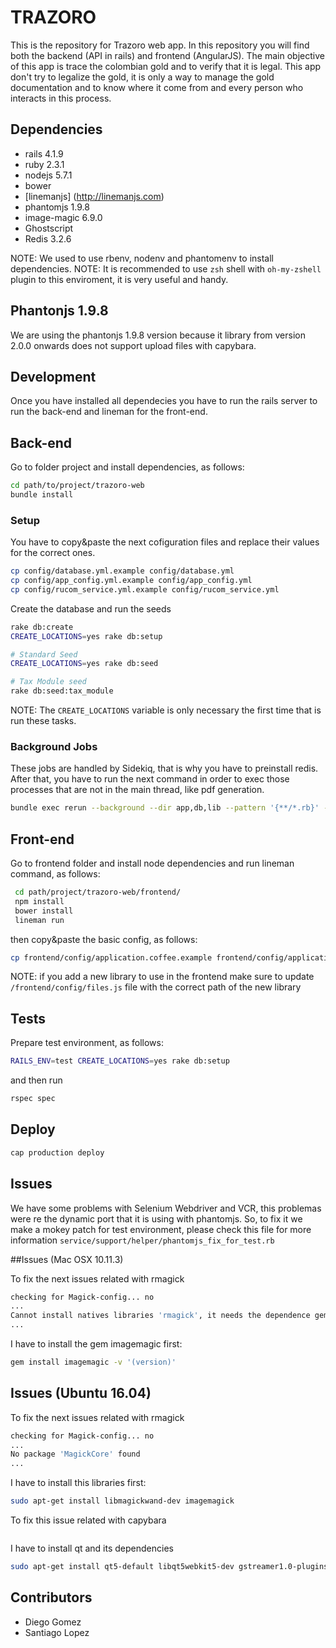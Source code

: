 TRAZORO
====

This is the repository for Trazoro web app. In this repository you will find both the backend (API in rails) and frontend (AngularJS). The main objective of this app is trace the colombian gold and to verify that it is legal. This app don't try to legalize the gold, it is only a way to manage the gold documentation and to know where it come from and every person who interacts in this process.

## Dependencies

- rails 4.1.9
- ruby 2.3.1
- nodejs 5.7.1
- bower
- [linemanjs] (http://linemanjs.com)
- phantomjs 1.9.8
- image-magic 6.9.0
- Ghostscript
- Redis 3.2.6

NOTE: We used to use rbenv, nodenv and phantomenv to install dependencies.
NOTE: It is recommended to use `zsh` shell with `oh-my-zshell` plugin to this enviroment, it is very useful and handy.

## Phantonjs 1.9.8

We are using the phantonjs 1.9.8 version because it library from version 2.0.0 onwards
does not support upload files with capybara.

## Development

Once you have installed all dependecies you have to run the rails server to run the back-end and lineman for the front-end.

## Back-end

Go to folder project and install dependencies, as follows:

```sh
cd path/to/project/trazoro-web
bundle install
```

### Setup

You have to copy&paste the next cofiguration files and replace their values for the correct ones.

```sh
cp config/database.yml.example config/database.yml
cp config/app_config.yml.example config/app_config.yml
cp config/rucom_service.yml.example config/rucom_service.yml

```

Create the database and run the seeds

```sh
rake db:create
CREATE_LOCATIONS=yes rake db:setup

# Standard Seed
CREATE_LOCATIONS=yes rake db:seed

# Tax Module seed
rake db:seed:tax_module
```

NOTE: The `CREATE_LOCATIONS` variable is only necessary the first time that is run these tasks.

### Background Jobs
These jobs are handled by Sidekiq, that is why you have to preinstall redis. After that, you have to run the next command in order to exec those processes that are not in the main thread, like pdf generation.

```sh
bundle exec rerun --background --dir app,db,lib --pattern '{**/*.rb}' -- bundle exec sidekiq --verbose
```

## Front-end

Go to frontend folder and install node dependencies and run lineman command, as follows:

```sh
 cd path/project/trazoro-web/frontend/
 npm install
 bower install
 lineman run
```

then copy&paste the basic config, as follows:

```sh
cp frontend/config/application.coffee.example frontend/config/application.coffee
```
NOTE: if you add a new library to use in the frontend make sure to update `/frontend/config/files.js` file with the correct path of the new library
## Tests

Prepare test environment, as follows:

```sh
RAILS_ENV=test CREATE_LOCATIONS=yes rake db:setup
```

and then run

```sh
rspec spec
```

## Deploy

```sh
cap production deploy
```

## Issues

We have some problems with Selenium Webdriver and VCR, this problemas were re the dynamic port that it is using with phantomjs. So, to fix it we make a mokey patch for test environment, please check this file for more information `service/support/helper/phantomjs_fix_for_test.rb`

##Issues (Mac OSX 10.11.3)

To fix the next issues related with rmagick

```sh
checking for Magick-config... no
...
Cannot install natives libraries 'rmagick', it needs the dependence gem 'imagemagic' -v '(version)'
...
```
I have to install the gem imagemagic first:

```sh
gem install imagemagic -v '(version)'
```

## Issues (Ubuntu 16.04)

To fix the next issues related with rmagick

```sh
checking for Magick-config... no
...
No package 'MagickCore' found
...
```

I have to install this libraries first:

```sh
sudo apt-get install libmagickwand-dev imagemagick
```

To fix this issue related with capybara

```sh
```

I have to install qt and its dependencies

```sh
sudo apt-get install qt5-default libqt5webkit5-dev gstreamer1.0-plugins-base gstreamer1.0-tools gstreamer1.0-x
```

## Contributors

- Diego Gomez
- Santiago Lopez
